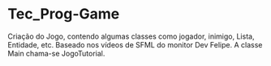 # Tec_Prog-Game
Criação do Jogo, contendo algumas classes como jogador, inimigo, Lista, Entidade, etc. Baseado nos vídeos de SFML do monitor Dev Felipe.
A classe Main chama-se JogoTutorial.
